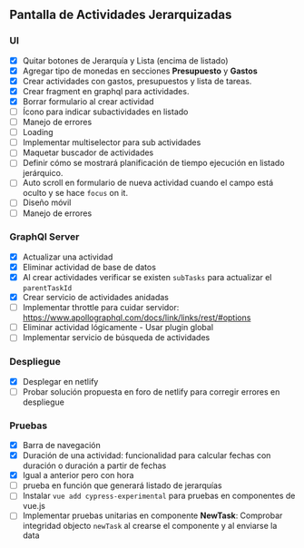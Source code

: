 ## Pantalla de Actividades Jerarquizadas
### **UI**
- [x] Quitar botones de Jerarquía y Lista (encima de listado) 
- [x] Agregar tipo de monedas en secciones **Presupuesto** y **Gastos**
- [x] Crear actividades con gastos, presupuestos y lista de tareas.
- [x] Crear fragment en graphql para actividades.
- [x] Borrar formulario al crear actividad
- [ ] Ícono para indicar subactividades en listado
- [ ] Manejo de errores
- [ ] Loading
- [ ] Implementar multiselector para sub actividades
- [ ] Maquetar buscador de actividades
- [ ] Definir cómo se mostrará planificación de tiempo ejecución en listado jerárquico.
- [ ] Auto scroll en formulario de nueva actividad cuando el campo está oculto y se hace `focus` on it.
- [ ] Diseño móvil
- [ ] Manejo de errores

### **GraphQl Server**
- [x] Actualizar una actividad
- [x] Eliminar actividad de base de datos
- [x] Al crear actividades verificar se existen `subTasks` para actualizar el `parentTaskId`
- [x] Crear servicio de actividades anidadas
- [ ] Implementar throttle para cuidar servidor: https://www.apollographql.com/docs/link/links/rest/#options
- [ ] Eliminar actividad lógicamente - Usar plugin global
- [ ] Implementar servicio de búsqueda de actividades

### **Despliegue**
- [x] Desplegar en netlify
- [ ] Probar solución propuesta en foro de netlify para corregir errores en despliegue

### **Pruebas**
- [x] Barra de navegación 
- [x] Duración de una actividad: funcionalidad para calcular fechas con duración o duración a partir de fechas
- [x] Igual a anterior pero con hora
- [ ] prueba en función que generará listado de jerarquías
- [ ] Instalar `vue add cypress-experimental` para pruebas en componentes de vue.js
- [ ] Implementar pruebas unitarias en componente **NewTask**: Comprobar integridad objecto `newTask` al crearse el componente y al enviarse la data